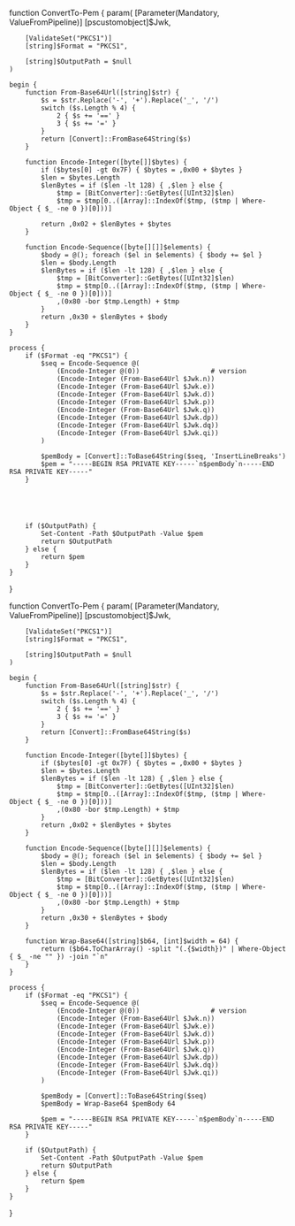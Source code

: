 function ConvertTo-Pem {
    param(
        [Parameter(Mandatory, ValueFromPipeline)]
        [pscustomobject]$Jwk,

        [ValidateSet("PKCS1")]
        [string]$Format = "PKCS1",

        [string]$OutputPath = $null
    )

    begin {
        function From-Base64Url([string]$str) {
            $s = $str.Replace('-', '+').Replace('_', '/')
            switch ($s.Length % 4) {
                2 { $s += '==' }
                3 { $s += '=' }
            }
            return [Convert]::FromBase64String($s)
        }

        function Encode-Integer([byte[]]$bytes) {
            if ($bytes[0] -gt 0x7F) { $bytes = ,0x00 + $bytes }
            $len = $bytes.Length
            $lenBytes = if ($len -lt 128) { ,$len } else {
                $tmp = [BitConverter]::GetBytes([UInt32]$len)
                $tmp = $tmp[0..([Array]::IndexOf($tmp, ($tmp | Where-Object { $_ -ne 0 })[0]))]
    
            return ,0x02 + $lenBytes + $bytes
        }

        function Encode-Sequence([byte[][]]$elements) {
            $body = @(); foreach ($el in $elements) { $body += $el }
            $len = $body.Length
            $lenBytes = if ($len -lt 128) { ,$len } else {
                $tmp = [BitConverter]::GetBytes([UInt32]$len)
                $tmp = $tmp[0..([Array]::IndexOf($tmp, ($tmp | Where-Object { $_ -ne 0 })[0]))]
                ,(0x80 -bor $tmp.Length) + $tmp
            }
            return ,0x30 + $lenBytes + $body
        }
    }

    process {
        if ($Format -eq "PKCS1") {
            $seq = Encode-Sequence @(
                (Encode-Integer @(0))                  # version
                (Encode-Integer (From-Base64Url $Jwk.n))
                (Encode-Integer (From-Base64Url $Jwk.e))
                (Encode-Integer (From-Base64Url $Jwk.d))
                (Encode-Integer (From-Base64Url $Jwk.p))
                (Encode-Integer (From-Base64Url $Jwk.q))
                (Encode-Integer (From-Base64Url $Jwk.dp))
                (Encode-Integer (From-Base64Url $Jwk.dq))
                (Encode-Integer (From-Base64Url $Jwk.qi))
            )

            $pemBody = [Convert]::ToBase64String($seq, 'InsertLineBreaks')
            $pem = "-----BEGIN RSA PRIVATE KEY-----`n$pemBody`n-----END RSA PRIVATE KEY-----"
        }



        

        if ($OutputPath) {
            Set-Content -Path $OutputPath -Value $pem
            return $OutputPath
        } else {
            return $pem
        }
    }
}









function ConvertTo-Pem {
    param(
        [Parameter(Mandatory, ValueFromPipeline)]
        [pscustomobject]$Jwk,

        [ValidateSet("PKCS1")]
        [string]$Format = "PKCS1",

        [string]$OutputPath = $null
    )

    begin {
        function From-Base64Url([string]$str) {
            $s = $str.Replace('-', '+').Replace('_', '/')
            switch ($s.Length % 4) {
                2 { $s += '==' }
                3 { $s += '=' }
            }
            return [Convert]::FromBase64String($s)
        }

        function Encode-Integer([byte[]]$bytes) {
            if ($bytes[0] -gt 0x7F) { $bytes = ,0x00 + $bytes }
            $len = $bytes.Length
            $lenBytes = if ($len -lt 128) { ,$len } else {
                $tmp = [BitConverter]::GetBytes([UInt32]$len)
                $tmp = $tmp[0..([Array]::IndexOf($tmp, ($tmp | Where-Object { $_ -ne 0 })[0]))]
                ,(0x80 -bor $tmp.Length) + $tmp
            }
            return ,0x02 + $lenBytes + $bytes
        }

        function Encode-Sequence([byte[][]]$elements) {
            $body = @(); foreach ($el in $elements) { $body += $el }
            $len = $body.Length
            $lenBytes = if ($len -lt 128) { ,$len } else {
                $tmp = [BitConverter]::GetBytes([UInt32]$len)
                $tmp = $tmp[0..([Array]::IndexOf($tmp, ($tmp | Where-Object { $_ -ne 0 })[0]))]
                ,(0x80 -bor $tmp.Length) + $tmp
            }
            return ,0x30 + $lenBytes + $body
        }

        function Wrap-Base64([string]$b64, [int]$width = 64) {
            return ($b64.ToCharArray() -split "(.{$width})" | Where-Object { $_ -ne "" }) -join "`n"
        }
    }

    process {
        if ($Format -eq "PKCS1") {
            $seq = Encode-Sequence @(
                (Encode-Integer @(0))                  # version
                (Encode-Integer (From-Base64Url $Jwk.n))
                (Encode-Integer (From-Base64Url $Jwk.e))
                (Encode-Integer (From-Base64Url $Jwk.d))
                (Encode-Integer (From-Base64Url $Jwk.p))
                (Encode-Integer (From-Base64Url $Jwk.q))
                (Encode-Integer (From-Base64Url $Jwk.dp))
                (Encode-Integer (From-Base64Url $Jwk.dq))
                (Encode-Integer (From-Base64Url $Jwk.qi))
            )

            $pemBody = [Convert]::ToBase64String($seq)
            $pemBody = Wrap-Base64 $pemBody 64

            $pem = "-----BEGIN RSA PRIVATE KEY-----`n$pemBody`n-----END RSA PRIVATE KEY-----"
        }

        if ($OutputPath) {
            Set-Content -Path $OutputPath -Value $pem
            return $OutputPath
        } else {
            return $pem
        }
    }
}

